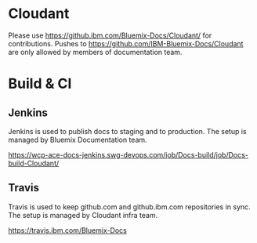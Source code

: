 # Cloudant

Please use https://github.ibm.com/Bluemix-Docs/Cloudant/ for contributions.
Pushes to https://github.com/IBM-Bluemix-Docs/Cloudant are only allowed
by members of documentation team.

# Build & CI

## Jenkins


Jenkins is used to publish docs to staging and to production.
The setup is managed by Bluemix Documentation team.

https://wcp-ace-docs-jenkins.swg-devops.com/job/Docs-build/job/Docs-build-Cloudant/

## Travis

Travis is used to keep github.com and github.ibm.com repositories in sync.
The setup is managed by Cloudant infra team.

https://travis.ibm.com/Bluemix-Docs


